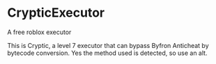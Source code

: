 # CrypticExecutor
A free roblox executor

This is Cryptic, a level 7 executor that can bypass Byfron Anticheat by bytecode conversion. Yes the method used is detected, so use an alt.
